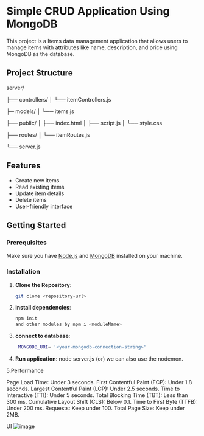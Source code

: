 # Simple CRUD Application Using MongoDB

This project is a Items data management application that allows users to manage items with attributes like name, description, and price using MongoDB as the database.

## Project Structure
server/

├── controllers/
│   └── itemControllers.js

├─ models/
│   └── items.js

├── public/
│   ├── index.html
│   ├── script.js
│   └── style.css

├── routes/
│   └── itemRoutes.js

└── server.js


## Features

- Create new items
- Read existing items
- Update item details
- Delete items
- User-friendly interface

## Getting Started

### Prerequisites

Make sure you have [Node.js](https://nodejs.org/) and [MongoDB](https://www.mongodb.com/) installed on your machine.

### Installation

1. **Clone the Repository**: 
   ```bash
   git clone <repository-url>

2. **install dependencies**:
   ```bash
   npm init
   and other modules by npm i <moduleName>
   
3. **connect to database**:
   ```bash
    MONGODB_URI= '<your-mongodb-connection-string>'
4. **Run application**:
  node server.js
     (or)
  we can also use the nodemon.

5.Performance

Page Load Time: Under 3 seconds.
First Contentful Paint (FCP): Under 1.8 seconds.
Largest Contentful Paint (LCP): Under 2.5 seconds.
Time to Interactive (TTI): Under 5 seconds.
Total Blocking Time (TBT): Less than 300 ms.
Cumulative Layout Shift (CLS): Below 0.1.
Time to First Byte (TTFB): Under 200 ms.
Requests: Keep under 100.
Total Page Size: Keep under 2MB.

UI
![image](https://github.com/user-attachments/assets/8998855b-5afe-4a53-b80a-3f9f7b72521f)
